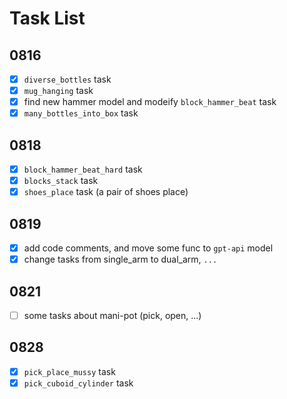 # Task List

## 0816

- [x] `diverse_bottles` task
- [x] `mug_hanging` task
- [x] find new hammer model and modeify `block_hammer_beat` task
- [x] `many_bottles_into_box` task

## 0818

- [x] `block_hammer_beat_hard` task
- [x] `blocks_stack` task
- [x] `shoes_place` task (a pair of shoes place)

## 0819

- [x] add code comments, and move some func to `gpt-api` model
- [x] change tasks from single_arm to dual_arm, `...`

## 0821

- [ ] some tasks about mani-pot (pick, open, ...)

## 0828

- [x] `pick_place_mussy` task
- [x] `pick_cuboid_cylinder` task
